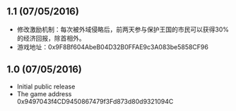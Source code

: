 ## 1.1 (07/05/2016)
* 修改激励机制：每次被外域侵略后，前两天参与保护王国的市民可以获得30%的经济回报，除首相外。
* 游戏地址：0x9F8Bf604AbeB04D32B0FFAE9c3A083be5858CF96

## 1.0 (07/05/2016)
* Initial public release
* The game address 0x9497043f4CD9450867479f3Fd873d80d9321094C